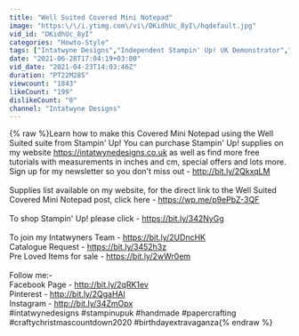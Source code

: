 ```yaml
---
title: "Well Suited Covered Mini Notepad"
image: "https:\/\/i.ytimg.com\/vi\/DKidhUc_8yI\/hqdefault.jpg"
vid_id: "DKidhUc_8yI"
categories: "Howto-Style"
tags: ["Intatwyne Designs","Independent Stampin' Up! UK Demonstrator","Stampin' Up!"]
date: "2021-06-28T17:04:19+03:00"
vid_date: "2021-04-23T14:03:46Z"
duration: "PT22M28S"
viewcount: "1843"
likeCount: "199"
dislikeCount: "0"
channel: "Intatwyne Designs"
---
```

{% raw %}Learn how to make this Covered Mini Notepad using the Well Suited suite from Stampin' Up! You can purchase Stampin' Up! supplies on my website <a rel="nofollow" target="blank" href="https://intatwynedesigns.co.uk">https://intatwynedesigns.co.uk</a> as well as find more free tutorials with measurements in inches and cm, special offers and lots more. Sign up for my newsletter so you don't miss out - <a rel="nofollow" target="blank" href="http://bit.ly/2QkxqLM">http://bit.ly/2QkxqLM</a><br /><br />Supplies list available on my website, for the direct link to the Well Suited Covered Mini Notepad post, click here - <a rel="nofollow" target="blank" href="https://wp.me/p9ePbZ-3QF">https://wp.me/p9ePbZ-3QF</a><br /><br />To shop Stampin' Up! please click - <a rel="nofollow" target="blank" href="https://bit.ly/342NyGg">https://bit.ly/342NyGg</a><br /><br />To join my Intatwyners Team - <a rel="nofollow" target="blank" href="https://bit.ly/2UDncHK">https://bit.ly/2UDncHK</a><br />Catalogue Request -  <a rel="nofollow" target="blank" href="https://bit.ly/3452h3z">https://bit.ly/3452h3z</a><br />Pre Loved Items for sale - <a rel="nofollow" target="blank" href="https://bit.ly/2wWr0em">https://bit.ly/2wWr0em</a><br /><br />Follow me:-<br />Facebook Page - <a rel="nofollow" target="blank" href="http://bit.ly/2qRK1ev">http://bit.ly/2qRK1ev</a><br />Pinterest - <a rel="nofollow" target="blank" href="http://bit.ly/2QgaHAl">http://bit.ly/2QgaHAl</a><br />Instagram - <a rel="nofollow" target="blank" href="http://bit.ly/34ZmOpx">http://bit.ly/34ZmOpx</a><br />#intatwynedesigns #stampinupuk  #handmade #papercrafting #craftychristmascountdown2020 #birthdayextravaganza{% endraw %}
